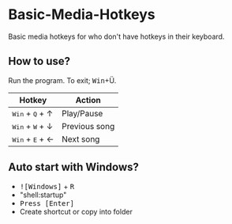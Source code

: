 # Basic-Media-Hotkeys
Basic media hotkeys for who don't have hotkeys in their keyboard.

## How to use?
Run the program. To exit; <kbd>Win</kbd>+</kbd>Ü</kbd>.

| Hotkey | Action |
| ------ | ------ |
| <kbd>Win</kbd> + <kbd>Q</kbd> + &uarr; | Play/Pause |
| <kbd>Win</kbd> + <kbd>W</kbd> + &darr; | Previous song |
| <kbd>Win</kbd> + <kbd>E</kbd> + &larr; | Next song |

## Auto start with Windows?
 * <kbd>![Windows]</kbd> + <kbd>R</kbd>
 * "shell:startup"
 * <kbd>Press [Enter]</kbd>
 * Create shortcut or copy into folder
